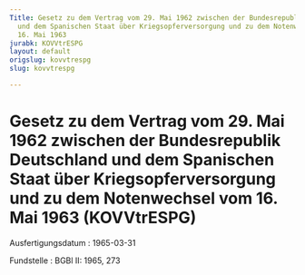 ```yaml
---
Title: Gesetz zu dem Vertrag vom 29. Mai 1962 zwischen der Bundesrepublik Deutschland
  und dem Spanischen Staat über Kriegsopferversorgung und zu dem Notenwechsel vom
  16. Mai 1963
jurabk: KOVVtrESPG
layout: default
origslug: kovvtrespg
slug: kovvtrespg

---
```


# Gesetz zu dem Vertrag vom 29. Mai 1962 zwischen der Bundesrepublik Deutschland und dem Spanischen Staat über Kriegsopferversorgung und zu dem Notenwechsel vom 16. Mai 1963 (KOVVtrESPG)

Ausfertigungsdatum
:   1965-03-31

Fundstelle
:   BGBl II: 1965, 273

